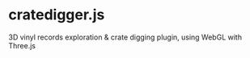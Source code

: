 cratedigger.js
===========

3D vinyl records exploration & crate digging plugin, using WebGL with Three.js